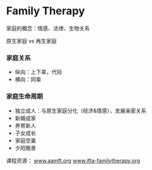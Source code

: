 # Family Therapy

家庭的概念：情感、法律、生物关系

原生家庭 vs 再生家庭

### 家庭关系

- 纵向：上下辈，代际
- 横向：同辈

### 家庭生命周期

- 独立成人：与原生家庭分化（经济&情感），发展亲密关系
- 新婚成家
- 养育新人
- 子女成长
- 家庭空巢
- 夕阳晚景


课程资源：
www.aamft.org
www.ifta-familytherapy.org



